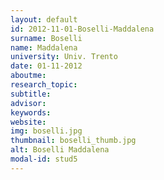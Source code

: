```yaml
---
layout: default 
id: 2012-11-01-Boselli-Maddalena
surname: Boselli
name: Maddalena
university: Univ. Trento
date: 01-11-2012
aboutme: 
research_topic: 
subtitle: 
advisor: 
keywords: 
website: 
img: boselli.jpg
thumbnail: boselli_thumb.jpg
alt: Boselli Maddalena
modal-id: stud5
---
```

